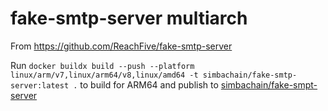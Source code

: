 # fake-smtp-server multiarch

From https://github.com/ReachFive/fake-smtp-server

Run `docker buildx build --push --platform linux/arm/v7,linux/arm64/v8,linux/amd64 -t simbachain/fake-smtp-server:latest .` to build for ARM64 and publish to 
[simbachain/fake-smpt-server](https://hub.docker.com/repository/docker/simbachain/fake-smtp-server)
